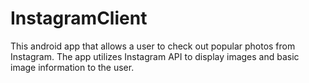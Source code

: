 # InstagramClient
This android app that allows a user to check out popular photos from Instagram. The app utilizes Instagram API to display images and basic image information to the user.
